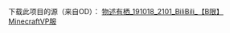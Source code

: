 下载此项目的源（来自OD）：
[物述有栖_191018_2101_BiliBili_【B限】MinecraftVP服](https://archive.mbalice.com/down/%E7%94%9F%E8%82%89/B%E9%99%90%E7%94%9F%E8%82%89/2019.10/%E7%89%A9%E8%BF%B0%E6%9C%89%E6%A0%96_191018_2101_BiliBili_%E3%80%90B%E9%99%90%E3%80%91MinecraftVP%E6%9C%8D.mp4)
